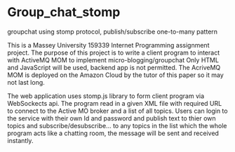 Group_chat_stomp
================

groupchat using stomp protocol, publish/subscribe one-to-many pattern

This is a Massey University 159339 Internet Programming assignment project.
The purpose of this project is to write a client program  to interact with ActiveMQ MOM to implement micro-blogging/groupchat
Only HTML and JavaScript will be used, backend app is not permitted.
The AcriveMQ MOM is deployed on the Amazon Cloud by the tutor of this paper so it may not last long.

The web application uses stomp.js library to form client program via WebSockects api.
The program read in a given XML file with required URL to connect to the Active MO broker and a list of all topics.
Users can login to the service with their own Id and password and publish text to thier own topics and subscribe/desubscribe...
to any topics in the list which the whole program acts like a chatting room, the message will be sent and received instantly.
